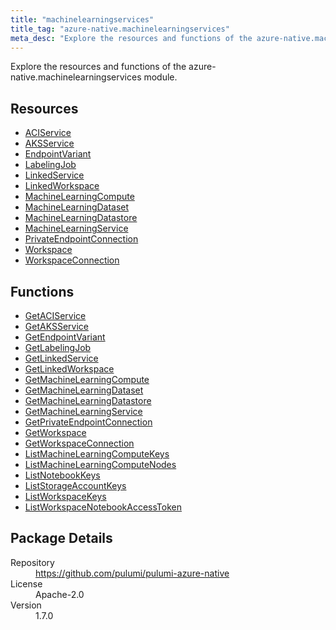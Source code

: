 ```yaml
---
title: "machinelearningservices"
title_tag: "azure-native.machinelearningservices"
meta_desc: "Explore the resources and functions of the azure-native.machinelearningservices module."
---
```


<!-- WARNING: this file was generated by Pulumi Docs Generator. -->
<!-- Do not edit by hand unless you're certain you know what you are doing! -->

Explore the resources and functions of the azure-native.machinelearningservices module.

<h2 id="resources">Resources</h2>
<ul class="api">
    <li><a href="aciservice" title="ACIService"><span class="symbol resource"></span>ACIService</a></li>
    <li><a href="aksservice" title="AKSService"><span class="symbol resource"></span>AKSService</a></li>
    <li><a href="endpointvariant" title="EndpointVariant"><span class="symbol resource"></span>EndpointVariant</a></li>
    <li><a href="labelingjob" title="LabelingJob"><span class="symbol resource"></span>LabelingJob</a></li>
    <li><a href="linkedservice" title="LinkedService"><span class="symbol resource"></span>LinkedService</a></li>
    <li><a href="linkedworkspace" title="LinkedWorkspace"><span class="symbol resource"></span>LinkedWorkspace</a></li>
    <li><a href="machinelearningcompute" title="MachineLearningCompute"><span class="symbol resource"></span>MachineLearningCompute</a></li>
    <li><a href="machinelearningdataset" title="MachineLearningDataset"><span class="symbol resource"></span>MachineLearningDataset</a></li>
    <li><a href="machinelearningdatastore" title="MachineLearningDatastore"><span class="symbol resource"></span>MachineLearningDatastore</a></li>
    <li><a href="machinelearningservice" title="MachineLearningService"><span class="symbol resource"></span>MachineLearningService</a></li>
    <li><a href="privateendpointconnection" title="PrivateEndpointConnection"><span class="symbol resource"></span>PrivateEndpointConnection</a></li>
    <li><a href="workspace" title="Workspace"><span class="symbol resource"></span>Workspace</a></li>
    <li><a href="workspaceconnection" title="WorkspaceConnection"><span class="symbol resource"></span>WorkspaceConnection</a></li>
</ul>

<h2 id="functions">Functions</h2>
<ul class="api">
    <li><a href="getaciservice" title="GetACIService"><span class="symbol function"></span>GetACIService</a></li>
    <li><a href="getaksservice" title="GetAKSService"><span class="symbol function"></span>GetAKSService</a></li>
    <li><a href="getendpointvariant" title="GetEndpointVariant"><span class="symbol function"></span>GetEndpointVariant</a></li>
    <li><a href="getlabelingjob" title="GetLabelingJob"><span class="symbol function"></span>GetLabelingJob</a></li>
    <li><a href="getlinkedservice" title="GetLinkedService"><span class="symbol function"></span>GetLinkedService</a></li>
    <li><a href="getlinkedworkspace" title="GetLinkedWorkspace"><span class="symbol function"></span>GetLinkedWorkspace</a></li>
    <li><a href="getmachinelearningcompute" title="GetMachineLearningCompute"><span class="symbol function"></span>GetMachineLearningCompute</a></li>
    <li><a href="getmachinelearningdataset" title="GetMachineLearningDataset"><span class="symbol function"></span>GetMachineLearningDataset</a></li>
    <li><a href="getmachinelearningdatastore" title="GetMachineLearningDatastore"><span class="symbol function"></span>GetMachineLearningDatastore</a></li>
    <li><a href="getmachinelearningservice" title="GetMachineLearningService"><span class="symbol function"></span>GetMachineLearningService</a></li>
    <li><a href="getprivateendpointconnection" title="GetPrivateEndpointConnection"><span class="symbol function"></span>GetPrivateEndpointConnection</a></li>
    <li><a href="getworkspace" title="GetWorkspace"><span class="symbol function"></span>GetWorkspace</a></li>
    <li><a href="getworkspaceconnection" title="GetWorkspaceConnection"><span class="symbol function"></span>GetWorkspaceConnection</a></li>
    <li><a href="listmachinelearningcomputekeys" title="ListMachineLearningComputeKeys"><span class="symbol function"></span>ListMachineLearningComputeKeys</a></li>
    <li><a href="listmachinelearningcomputenodes" title="ListMachineLearningComputeNodes"><span class="symbol function"></span>ListMachineLearningComputeNodes</a></li>
    <li><a href="listnotebookkeys" title="ListNotebookKeys"><span class="symbol function"></span>ListNotebookKeys</a></li>
    <li><a href="liststorageaccountkeys" title="ListStorageAccountKeys"><span class="symbol function"></span>ListStorageAccountKeys</a></li>
    <li><a href="listworkspacekeys" title="ListWorkspaceKeys"><span class="symbol function"></span>ListWorkspaceKeys</a></li>
    <li><a href="listworkspacenotebookaccesstoken" title="ListWorkspaceNotebookAccessToken"><span class="symbol function"></span>ListWorkspaceNotebookAccessToken</a></li>
</ul>

<h2 id="package-details">Package Details</h2>
<dl class="package-details">
	<dt>Repository</dt>
	<dd><a href="https://github.com/pulumi/pulumi-azure-native">https://github.com/pulumi/pulumi-azure-native</a></dd>
	<dt>License</dt>
	<dd>Apache-2.0</dd>
	<dt>Version</dt>
	<dd>1.7.0</dd>
</dl>

